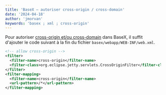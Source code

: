 ```yaml
---
title: 'BaseX — autoriser cross-origin / cross-domain'
date: '2024-04-18'
author: 'jmorvan'
keywords: 'basex ; xml ; cross-origin'
---
```


Pour autoriser [cross-origin et/ou cross-domain](https://developer.mozilla.org/fr/docs/Web/HTTP/CORS) dans BaseX, il suffit d'ajouter le code suivant à la fin du fichier `basex/webapp/WEB-INF/web.xml`.

```xml
<!-- allow cross-origin -->
<filter>
  <filter-name>cross-origin</filter-name>
  <filter-class>org.eclipse.jetty.servlets.CrossOriginFilter</filter-class>
</filter>
<filter-mapping>
  <filter-name>cross-origin</filter-name>
  <url-pattern>/*</url-pattern>
</filter-mapping>
```